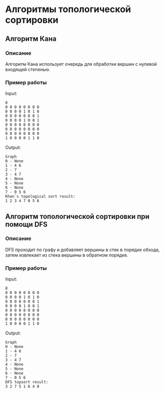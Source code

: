# Алгоритмы топологической сортировки

## Алгоритм Кана

### Описание
Алгоритм Кана использует очередь для обработки вершин с нулевой входящей степенью.

### Пример работы

Input:
```
8
0 0 0 0 0 0 0 0
0 0 0 0 1 0 1 0
0 0 0 0 0 0 0 1
0 0 0 0 1 0 0 1
0 0 0 0 0 0 0 0
0 0 0 0 0 0 0 0
0 0 0 0 0 0 0 0
1 0 0 0 0 1 1 0
```

Output:
```
Graph
0 - None
1 - 4 6
2 - 7
3 - 4 7
4 - None
5 - None
6 - None
7 - 0 5 6
Khan`s topological sort result:
1 2 3 4 7 0 5 6
```

## Алгоритм топологической сортировки при помощи DFS

### Описание 

DFS проходит по графу и добавляет вершины в стек в порядке обхода, затем извлекает из стека вершины в обратном порядке.

### Пример работы

Input:
```
8
0 0 0 0 0 0 0 0
0 0 0 0 1 0 1 0
0 0 0 0 0 0 0 1
0 0 0 0 1 0 0 1
0 0 0 0 0 0 0 0
0 0 0 0 0 0 0 0
0 0 0 0 0 0 0 0
1 0 0 0 0 1 1 0
```

Output:

```
Graph
0 - None
1 - 4 6
2 - 7
3 - 4 7
4 - None
5 - None
6 - None
7 - 0 5 6
DFS topsort result:
3 2 7 5 1 6 4 0
```
